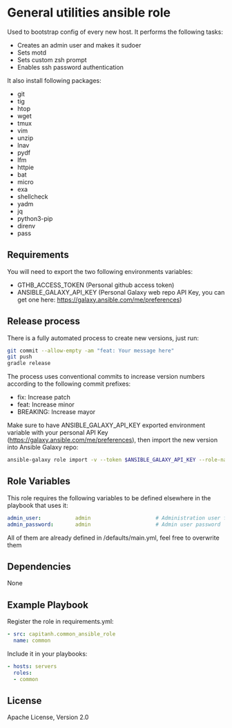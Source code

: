 General utilities ansible role
=========
Used to bootstrap config of every new host. It performs the following tasks:

* Creates an admin user and makes it sudoer
* Sets motd
* Sets custom zsh prompt
* Enables ssh password authentication

It also install following packages:

* git
* tig
* htop
* wget
* tmux
* vim
* unzip
* lnav
* pydf
* lfm
* httpie
* bat
* micro
* exa
* shellcheck
* yadm
* jq
* python3-pip
* direnv
* pass

Requirements
------------
You will need to export the two following environments variables:
* GTHB_ACCESS_TOKEN (Personal github access token)
* ANSIBLE_GALAXY_API_KEY (Personal Galaxy web repo API Key, you can get one here: https://galaxy.ansible.com/me/preferences)

Release process
------------
There is a fully automated process to create new versions, just run:
```bash
git commit --allow-empty -am "feat: Your message here"
git push
gradle release
```
The process uses conventional commits to increase version numbers according to the following commit prefixes:
* fix: Increase patch
* feat: Increase minor
* BREAKING: Increase mayor

Make sure to have ANSIBLE_GALAXY_API_KEY exported environment variable with your personal API Key (https://galaxy.ansible.com/me/preferences), then import the new version into Ansible Galaxy repo:
```bash
ansible-galaxy role import -v --token $ANSIBLE_GALAXY_API_KEY --role-name capitanh.common_ansible_role capitanh common-ansible-role
```

Role Variables
--------------
This role requires the following variables to be defined elsewhere in the playbook that uses it:
```yaml
admin_user:           admin                     # Administration user for all hosts
admin_password:       admin                     # Admin user password
```
All of them are already defined in /defaults/main.yml, feel free to overwrite them

Dependencies
------------
None

Example Playbook
----------------
Register the role in requirements.yml:
```yaml
- src: capitanh.common_ansible_role
  name: common
```
Include it in your playbooks:
```yaml
- hosts: servers
  roles:
  - common
```
License
-------
Apache License, Version 2.0

